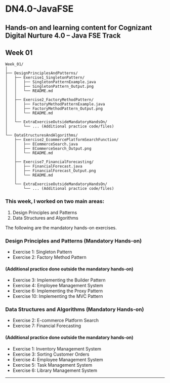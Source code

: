 # DN4.0-JavaFSE
## Hands-on and learning content for Cognizant Digital Nurture 4.0 – Java FSE Track


## Week 01 
```
Week_01/
│
├── DesignPrinciplesAndPatterns/
│   ├── Exercise1_SingletonPattern/
│   │   ├── SingletonPatternExample.java
│   │   ├── SingletonPattern_Output.png
│   │   └── README.md
│   │
│   ├── Exercise2_FactoryMethodPattern/
│   │   ├── FactoryMethodPatternExample.java 
│   │   ├── FactoryMethodPattern_Output.png 
│   │   └── README.md
│   │
│   └── ExtraExerciseOutsideMandatoryHandsOn/
│       └── ... (Additional practice code/files)
│
└── DataStructuresAndAlgorithms/
    ├── Exercise2_EcommercePlatformSearchFunction/
    │   ├── ECommerceSearch.java
    │   ├── ECommerceSearch_Output.png
    │   └── README.md
    │
    ├── Exercise7_FinancialForecasting/
    │   ├── FinancialForecast.java
    │   ├── FinancialForecast_Output.png
    │   └── README.md
    │
    └── ExtraExerciseOutsideMandatoryHandsOn/
        └── ... (Additional practice code/files)

```

### This week, I worked on two main areas:

1. Design Principles and Patterns  
2. Data Structures and Algorithms

The following are the mandatory hands-on exercises.

### Design Principles and Patterns (Mandatory Hands-on)
- Exercise 1: Singleton Pattern  
- Exercise 2: Factory Method Pattern  

#### (Additional practice done outside the mandatory hands-on)
- Exercise 3: Implementing the Builder Pattern 
- Exercise 4: Employee Management System 
- Exercise 6: Implementing the Proxy Pattern
- Exercise 10: Implementing the MVC Pattern 

### Data Structures and Algorithms (Mandatory Hands-on)
- Exercise 2: E-commerce Platform Search  
- Exercise 7: Financial Forecasting  

#### (Additional practice done outside the mandatory hands-on)
- Exercise 1: Inventory Management System 
- Exercise 3: Sorting Customer Orders
- Exercise 4: Employee Management System
- Exercise 5: Task Management System
- Exercise 6: Library Management System
---